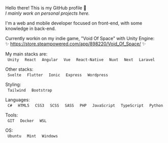 Hello there! This is my GitHub profile 👋 <br>
*I mainly work on personal projects here.*

I'm a web and mobile developer focused on front-end, with some knowledge in back-end.

Currently workin on my indie game, "Void Of Space" with Unity Engine: <br>
✨ https://store.steampowered.com/app/898220/Void_Of_Space/ ✨

My main stacks are: <br>
`  Unity  ` `  React  `  `  Angular  ` `  Vue  `  `  React-Native  ` `  Nuxt  ` `  Next  ` `  Laravel  `

Other stacks: <br>
`  Svelte  ` `  Flutter  ` `  Ionic  ` `  Express  ` `  Wordpress  `

Styling: <br>
`  Tailwind  ` `  Bootstrap  `

Languages: <br>
`  C#  ` `  HTML5  ` `  CSS3  ` `  SCSS  ` `  SASS  ` `  PHP  ` `  JavaScript  ` `  TypeScript  ` `  Python  ` 

Tools: <br>
`  GIT  ` `  Docker  ` `  WSL  `

OS: <br>
`  Ubuntu  ` `  Mint  ` `  Windows  `
<!--
**JheyMurasaki/JheyMurasaki** is a ✨ _special_ ✨ repository because its `README.md` (this file) appears on your GitHub profile.

Here are some ideas to get you started:

- 🔭 I’m currently working on ...
- 🌱 I’m currently learning ...
- 👯 I’m looking to collaborate on ...
- 🤔 I’m looking for help with ...
- 💬 Ask me about ...
- 📫 How to reach me: ...
- 😄 Pronouns: ...
- ⚡ Fun fact: ...
-->
